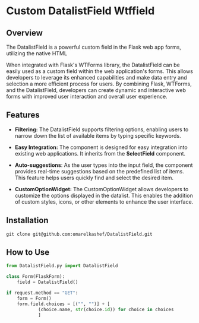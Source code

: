 # Custom DatalistField Wtffield

## Overview

The DatalistField is a powerful custom field in the Flask web app forms, utilizing the native HTML <datalist> element. It enhances the functionality of datalists in web forms by incorporating two custom components: the DataListWidget and the CustomOptionWidget. Through these components, it provides advanced features for auto-suggestions, filtering, and customization options, resulting in a seamless and intuitive user experience.

When integrated with Flask's WTForms library, the DatalistField can be easily used as a custom field within the web application's forms. This allows developers to leverage its enhanced capabilities and make data entry and selection a more efficient process for users. By combining Flask, WTForms, and the DatalistField, developers can create dynamic and interactive web forms with improved user interaction and overall user experience.

## Features

- **Filtering:** The DatalistField supports filtering options, enabling users to narrow down the list of available items by typing specific keywords.

- **Easy Integration:** The component is designed for easy integration into existing web applications. It inherits from the **SelectField** component.

- **Auto-suggestions**: As the user types into the input field, the component provides real-time suggestions based on the predefined list of items. This feature helps users quickly find and select the desired item.

- **CustomOptionWidget:** The CustomOptionWidget allows developers to customize the options displayed in the datalist. This enables the addition of custom styles, icons, or other elements to enhance the user interface.

## Installation

`git clone git@github.com:omarelkashef/DatalistField.git`

## How to Use

```python
from DatalistField.py import DatalistField

class Form(FlaskForm):
    field = DatalistField()

if request.method == "GET":
    form = Form()
    form.field.choices = [("", "")] + [
            (choice.name, str(choice.id)) for choice in choices
            ]

```




  
